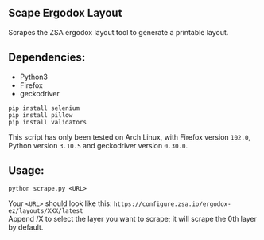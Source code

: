 Scape Ergodox Layout
---

Scrapes the ZSA ergodox layout tool to generate a printable layout.  

## Dependencies:
* Python3
* Firefox
* geckodriver

`pip install selenium`  
`pip install pillow`  
`pip install validators`  

This script has only been tested on Arch Linux, with Firefox version `102.0`, Python version `3.10.5` and geckodriver version `0.30.0`.

## Usage:
`python scrape.py <URL>`  

Your `<URL>` should look like this: `https://configure.zsa.io/ergodox-ez/layouts/XXX/latest`  
Append /X to select the layer you want to scrape; it will scrape the 0th layer by default.  

